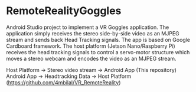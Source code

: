 # RemoteRealityGoggles  

Android Studio project to implement a VR Goggles application. The application simply receives the stereo side-by-side video as an MJPEG stream and sends back Head Tracking signals. The app is based on Google Cardboard framework. The host platform (Jetson Nano/Raspberry Pi) receives the head tracking signals to control a servo-motor structure which moves a stereo webcam and encodes the video as an MJPEG stream.  

Host Platform -> Stereo video stream -> Android App  	(This repository)  
Android App   -> Headtracking Data   -> Host Platform (https://github.com/4mbilal/VR_RemoteReality)